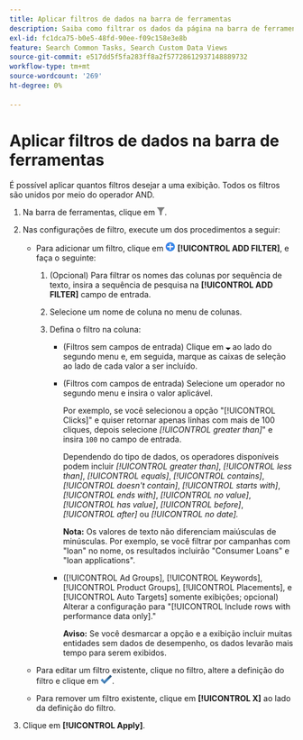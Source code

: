 ```yaml
---
title: Aplicar filtros de dados na barra de ferramentas
description: Saiba como filtrar os dados da página na barra de ferramentas.
exl-id: fc1dca75-b0e5-48fd-90ee-f09c158e3e8b
feature: Search Common Tasks, Search Custom Data Views
source-git-commit: e517dd5f5fa283ff8a2f57728612937148889732
workflow-type: tm+mt
source-wordcount: '269'
ht-degree: 0%

---
```


# Aplicar filtros de dados na barra de ferramentas

É possível aplicar quantos filtros desejar a uma exibição. Todos os filtros são unidos por meio do operador AND.

1. Na barra de ferramentas, clique em ![Filtro](/help/search-social-commerce/assets/filter.png "Filtro").

1. Nas configurações de filtro, execute um dos procedimentos a seguir:

   * Para adicionar um filtro, clique em ![Adicionar filtro](/help/search-social-commerce/assets/add.png "Adicionar filtro") **[!UICONTROL ADD FILTER]**, e faça o seguinte:

      1. (Opcional) Para filtrar os nomes das colunas por sequência de texto, insira a sequência de pesquisa na **[!UICONTROL ADD FILTER]** campo de entrada.

      1. Selecione um nome de coluna no menu de colunas.

      1. Defina o filtro na coluna:

         * (Filtros sem campos de entrada) Clique em ![Seta para baixo](/help/search-social-commerce/assets/arrow-down-expand.png "Seta para baixo") ao lado do segundo menu e, em seguida, marque as caixas de seleção ao lado de cada valor a ser incluído.

         * (Filtros com campos de entrada) Selecione um operador no segundo menu e insira o valor aplicável.

           Por exemplo, se você selecionou a opção &quot;[!UICONTROL Clicks]&quot; e quiser retornar apenas linhas com mais de 100 cliques, depois selecione *[!UICONTROL greater than]*&quot; e insira `100` no campo de entrada.

           Dependendo do tipo de dados, os operadores disponíveis podem incluir *[!UICONTROL greater than]*, *[!UICONTROL less than]*, *[!UICONTROL equals]*, *[!UICONTROL contains]*, *[!UICONTROL doesn't contain]*, *[!UICONTROL starts with]*, *[!UICONTROL ends with]*, *[!UICONTROL no value]*, *[!UICONTROL has value]*, *[!UICONTROL before]*, *[!UICONTROL after]* ou *[!UICONTROL no date].*

           **Nota:** Os valores de texto não diferenciam maiúsculas de minúsculas. Por exemplo, se você filtrar por campanhas com &quot;loan&quot; no nome, os resultados incluirão &quot;Consumer Loans&quot; e &quot;loan applications&quot;.

         * ([!UICONTROL Ad Groups], [!UICONTROL Keywords], [!UICONTROL Product Groups], [!UICONTROL Placements], e [!UICONTROL Auto Targets] somente exibições; opcional) Alterar a configuração para &quot;[!UICONTROL Include rows with performance data only].&quot;

           **Aviso:** Se você desmarcar a opção e a exibição incluir muitas entidades sem dados de desempenho, os dados levarão mais tempo para serem exibidos.

   * Para editar um filtro existente, clique no filtro, altere a definição do filtro e clique em ![Atualizar filtro](/help/search-social-commerce/assets/select.png "Atualizar filtro").

   * Para remover um filtro existente, clique em **[!UICONTROL X]** ao lado da definição do filtro.

1. Clique em **[!UICONTROL Apply]**.
